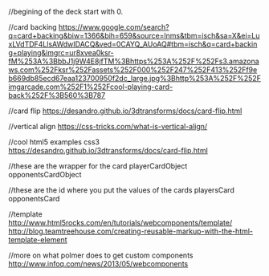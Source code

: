 //begining of the deck start with 0.

//card backing
https://www.google.com/search?q=card+backing&biw=1366&bih=659&source=lnms&tbm=isch&sa=X&ei=LuxLVdTDF4LlsAWdwIDACQ&ved=0CAYQ_AUoAQ#tbm=isch&q=card+backing+playing&imgrc=ur8xvea0ksr-fM%253A%3BbbJ1j9W4E8jfTM%3Bhttps%253A%252F%252Fs3.amazonaws.com%252Fksr%252Fassets%252F000%252F247%252F413%252Ff9eb669db85ecd67eaa123700950f2dc_large.jpg%3Bhttp%253A%252F%252Fimgarcade.com%252F1%252Fcool-playing-card-back%252F%3B560%3B787

//card flip
https://desandro.github.io/3dtransforms/docs/card-flip.html

//vertical align
https://css-tricks.com/what-is-vertical-align/

//cool html5 examples css3
https://desandro.github.io/3dtransforms/docs/card-flip.html



//these are the wrapper for the card
playerCardObject
opponentsCardObject

//these are the id where you put the values of the cards
playersCard
opponentsCard

//template
http://www.html5rocks.com/en/tutorials/webcomponents/template/
http://blog.teamtreehouse.com/creating-reusable-markup-with-the-html-template-element

//more on what polmer does to get custom components
http://www.infoq.com/news/2013/05/webcomponents